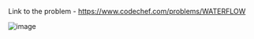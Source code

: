 Link to the problem - https://www.codechef.com/problems/WATERFLOW


![image](https://user-images.githubusercontent.com/57552973/232850126-71eba7b7-fbea-4136-b85d-81264eff5035.png)
